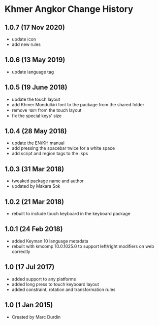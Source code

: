 Khmer Angkor Change History
=======================

1.0.7 (17 Nov 2020)
----------------------
* update icon
* add new rules

1.0.6 (13 May 2019)
-------------------
* update language tag

1.0.5 (19 June 2018)
-------------------
* update the touch layout
* add Khmer Mondulkiri font to the package from the shared folder
* remove ៘ from the touch layout
* fix the special keys' size

1.0.4 (28 May 2018)
-------------------
* update the EN/KH manual
* add pressing the spacebar twice for a white space
* add script and region tags to the .kps

1.0.3 (31 Mar 2018)
-------------------
* tweaked package name and author
* updated by Makara Sok

1.0.2 (21 Mar 2018)
-------------------
* rebuilt to include touch keyboard in the keyboard package

1.0.1 (24 Feb 2018)
-------------------
* added Keyman 10 language metadata
* rebuilt with kmcomp 10.0.1025.0 to support left/right modifiers on web correctly

1.0 (17 Jul 2017)
-----------------
* added support to any platforms
* added long press to touch keyboard layout
* added constraint, rotation and transformation rules

1.0 (1 Jan 2015)
-----------------
* Created by Marc Durdin
